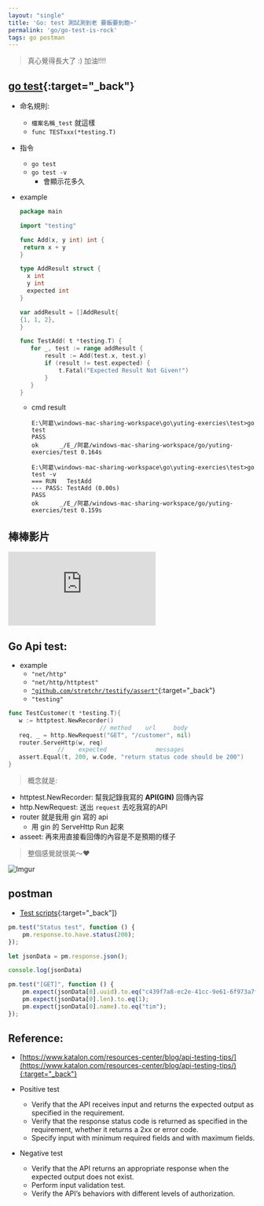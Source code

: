 ```yaml
---
layout: "single"
title: 'Go: test 測試測到老 要飯要到飽~'
permalink: 'go/go-test-is-rock'
tags: go postman
---
```


> 真心覺得長大了 :) 加油!!!!

## [go test](https://golang.org/pkg/testing/){:target="_back"}

- 命名規則:

   - `檔案名稱_test` 就這樣
   - `func TESTxxx(*testing.T)` 


- 指令

   - `go test` 
   - `go test -v`
      - 會顯示花多久

- example

   ~~~go
   package main
   
   import "testing"
   
   func Add(x, y int) int {
   	return x + y
   }
   
   type AddResult struct {
     x int
     y int
     expected int
   }
   
   var addResult = []AddResult{
   {1, 1, 2},
   }
   
   func TestAdd( t *testing.T) {
      for _, test := range addResult {
          result := Add(test.x, test.y)
          if (result != test.expected) {
              t.Fatal("Expected Result Not Given!")
          }
      }
   }
   ~~~

   - cmd result 

      ~~~
      E:\阿葛\windows-mac-sharing-workspace\go\yuting-exercies\test>go test
      PASS
      ok      _/E_/阿葛/windows-mac-sharing-workspace/go/yuting-exercies/test 0.164s
      
      E:\阿葛\windows-mac-sharing-workspace\go\yuting-exercies\test>go test -v
      === RUN   TestAdd
      --- PASS: TestAdd (0.00s)
      PASS
      ok      _/E_/阿葛/windows-mac-sharing-workspace/go/yuting-exercies/test 0.159s
      ~~~


## 棒棒影片

<iframe src="https://www.youtube.com/embed/S1O0XI0scOM" frameborder="0" allow="accelerometer; autoplay; encrypted-media; gyroscope; picture-in-picture" allowfullscreen></iframe>


## Go Api test: 

- example 
   - `"net/http"`
   - `"net/http/httptest"`
   - [`"github.com/stretchr/testify/assert"`](https://godoc.org/github.com/stretchr/testify/assert){:target="_back"}
   - `"testing"`

~~~go
func TestCustomer(t *testing.T){
   w := httptest.NewRecorder()
                          // method    url     body
   req, _ = http.NewRequest("GET", "/customer", nil)
   router.ServeHttp(w, req)
              //    expected              messages    
   assert.Equal(t, 200, w.Code, "return status code should be 200")
}
~~~

> 概念就是: 
   - httptest.NewRecorder: 幫我記錄我寫的 __API(GIN)__ 回傳內容
   - http.NewRequest: 送出  `request` 去吃我寫的API
   - router 就是我用 gin 寫的 api
      - 用 gin 的 ServeHttp Run 起來
   - asseet: 再來用直接看回傳的內容是不是預期的樣子
   >
   > 整個感覺就很美～:heart:

![Imgur](https://i.imgur.com/jV3fPCz.jpg)
   

## postman 

- [Test scripts](https://learning.postman.com/docs/postman/scripts/test-scripts/){:target="_back"]}

~~~js
pm.test("Status test", function () {
    pm.response.to.have.status(200);
});

let jsonData = pm.response.json();

console.log(jsonData)

pm.test("[GET]", function () {
    pm.expect(jsonData[0].uuid).to.eq("c439f7a8-ec2e-41cc-9e61-6f973a7f952a");
    pm.expect(jsonData[0].len).to.eq(1);
    pm.expect(jsonData[0].name).to.eq("tim");
});
~~~


## Reference: 
- [https://www.katalon.com/resources-center/blog/api-testing-tips/](https://www.katalon.com/resources-center/blog/api-testing-tips/){:target="_back"}

- Positive test 
   - Verify that the API receives input and returns the expected output as specified in the requirement.
   - Verify that the response status code is returned as specified in the requirement, whether it returns a 2xx or error code.
   - Specify input with minimum required fields and with maximum fields.

- Negative test
   - Verify that the API returns an appropriate response when the expected output does not exist.
   - Perform input validation test.
   - Verify the API’s behaviors with different levels of authorization.
